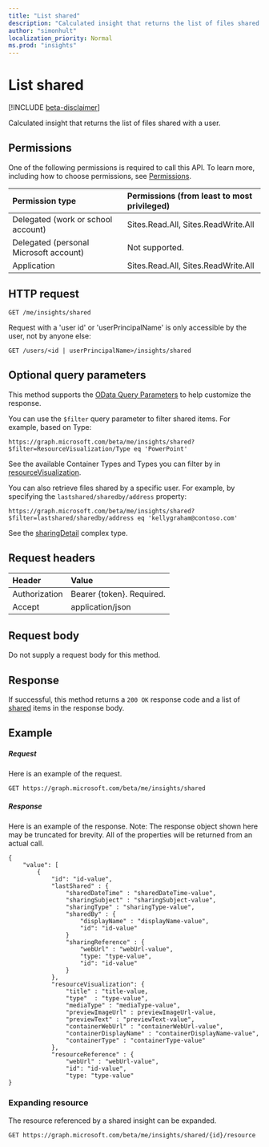 ```yaml
---
title: "List shared"
description: "Calculated insight that returns the list of files shared with a user."
author: "simonhult"
localization_priority: Normal
ms.prod: "insights"
---
```


# List shared

[!INCLUDE [beta-disclaimer](../../includes/beta-disclaimer.md)]

Calculated insight that returns the list of files shared with a user.

## Permissions
One of the following permissions is required to call this API. To learn more, including how to choose permissions, see [Permissions](/graph/permissions-reference).

|Permission type      | Permissions (from least to most privileged)              |
|:--------------------|:---------------------------------------------------------|
|Delegated (work or school account) | Sites.Read.All, Sites.ReadWrite.All    |
|Delegated (personal Microsoft account) | Not supported.    |
|Application | Sites.Read.All, Sites.ReadWrite.All |

## HTTP request
```http
GET /me/insights/shared
```
Request with a 'user id' or 'userPrincipalName' is only accessible by the user, not by anyone else:
```http
GET /users/<id | userPrincipalName>/insights/shared
```

## Optional query parameters
This method supports the [OData Query Parameters](https://developer.microsoft.com/graph/docs/concepts/query_parameters) to help customize the response.

You can use the `$filter` query parameter to filter shared items. For example, based on Type:

`https://graph.microsoft.com/beta/me/insights/shared?$filter=ResourceVisualization/Type eq 'PowerPoint'`

See the available Container Types and Types you can filter by in [resourceVisualization](../resources/insights-resourcevisualization.md).

You can also retrieve files shared by a specific user. For example, by specifying the `lastshared/sharedby/address` property:

`https://graph.microsoft.com/beta/me/insights/shared?$filter=lastshared/sharedby/address eq 'kellygraham@contoso.com'`

See the [sharingDetail](../resources/insights-sharingdetail.md) complex type.


## Request headers
| Header       |  Value|
|:-------------|:------|
| Authorization  | Bearer {token}. Required.|
| Accept  | application/json|

## Request body
Do not supply a request body for this method.

## Response

If successful, this method returns a `200 OK` response code and a list of [shared](../resources/insights-shared.md) items in the response body.
## Example

##### Request

Here is an example of the request.
```http
GET https://graph.microsoft.com/beta/me/insights/shared
```

##### Response

Here is an example of the response. Note: The response object shown here may be truncated for brevity. All of the properties will be returned from an actual call.
```http
{
    "value": [
        {   
            "id": "id-value",
            "lastShared" : { 
                "sharedDateTime" : "sharedDateTime-value",  
                "sharingSubject" : "sharingSubject-value",
                "sharingType" : "sharingType-value", 
                "sharedBy" : { 
                    "displayName" : "displayName-value", 
                    "id": "id-value" 
                }
                "sharingReference" : { 
                    "webUrl" : "webUrl-value",
                    "type: "type-value", 
                    "id": "id-value"
                } 
            },
            "resourceVisualization": { 
                "title" : "title-value, 
                "type"  : "type-value",
                "mediaType" : "mediaType-value",
                "previewImageUrl" : previewImageUrl-value, 
                "previewText" : "previewText-value", 
                "containerWebUrl" : "containerWebUrl-value", 
                "containerDisplayName" : "containerDisplayName-value", 
                "containerType" : "containerType-value" 
            }, 
            "resourceReference" : { 
                "webUrl" : "webUrl-value", 
                "id": "id-value", 
                "type: "type-value" 
}
```

### Expanding resource
The resource referenced by a shared insight can be expanded.
```http
GET https://graph.microsoft.com/beta/me/insights/shared/{id}/resource
```
